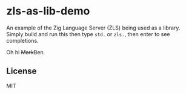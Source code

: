 # zls-as-lib-demo

An example of the Zig Language Server (ZLS) being used as a library. Simply build and run this then type `std.` or `zls.`, then enter to see completions.

Oh hi ~~Mark~~Ben.

## License

MIT

